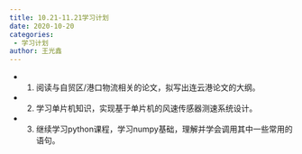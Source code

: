 ```yaml
---
title: 10.21-11.21学习计划
date: 2020-10-20
categories:
 - 学习计划
author: 王光鑫
---
```

- 1. 阅读与自贸区/港口物流相关的论文，拟写出连云港论文的大纲。  
- 2. 学习单片机知识，实现基于单片机的风速传感器测速系统设计。  
- 3. 继续学习python课程，学习numpy基础，理解并学会调用其中一些常用的语句。